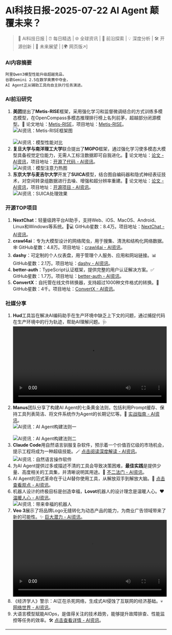 
# AI科技日报-2025-07-22 AI Agent 颠覆未来？
> 🤖 AI科技日报 | ⏰ 每日精选 | 🌐 全球资讯 | 🔬 前沿探索 | 💡 深度分析 | 🛠️ 开源创新 | 🚀 未来展望 | [🌍 网页版↗️]
### **AI内容摘要**
```
阿里Qwen3模型性能升级超越竞品，
谷歌Gemini 2.5在数学奥赛中夺金，
AI Agent正从辅助工具向自主执行任务演进。
```
### AI前沿研究
1.  **美团**提出了**Metis-RISE**框架，采用强化学习和监督微调结合的方式训练多模态模型，在OpenCompass多模态推理排行榜上名列前茅，超越部分闭源模型。🚀 论文地址：[Metis-RISE](https://arxiv.org/pdf/2506.13056)，项目地址：[Metis-RISE](https://github.com/MM-Thinking/Metis-RISE)。
    <br/>![AI资讯：Metis-RISE框架图](https://cdn.jsdmirror.com/gh/justlovemaki/imagehub@main/images/2025/07/news_01k0pwa8dtfc9s013735a6rh3z.avif)<br/><br/>![AI资讯：模型性能对比](https://cdn.jsdmirror.com/gh/justlovemaki/imagehub@main/images/2025/07/news_01k0pwabg1fqsb33n9mzxnhm85.avif)<br/>
2.  **复旦大学与南洋理工大学**联合提出了**MGPO**框架，通过强化学习使多模态大模型具备视觉定位能力，无需人工标注数据即可自我进化。👀 论文地址：[论文 - AI资讯](https://arxiv.org/abs/2507.05920)，项目地址：[开源了代码 - AI资讯](https://github.com/EvolvingLMMs-Lab/MGPO)。
    <br/>![AI资讯：模型注意力热图](https://cdn.jsdmirror.com/gh/justlovemaki/imagehub@main/images/2025/07/news_01k0pwad9hfvxrtk1y9tn22rja.avif)<br/>
3.  **东京大学与麦吉尔大学**开发了**SUICA**模型，结合图自编码器和隐式神经表征技术，对空间转录组数据进行去噪、增强和超分辨率重建。🧬 论文地址：[论文 - AI资讯](https://openreview.net/pdf?id=XWC7JXHXvo)，项目地址：[开源项目 - AI资讯](https://github.com/Szym29/SUICA)。
    <br/>![AI资讯：SUICA处理效果](https://cdn.jsdmirror.com/gh/justlovemaki/imagehub@main/images/2025/07/news_01k0pwaf8jen2vsqj9mbb45cd9.avif)<br/>
### 开源TOP项目
1.  **NextChat**：轻量级跨平台AI助手，支持Web、iOS、MacOS、Android、Linux和Windows等系统。📱💻 GitHub星数：8.4万。项目地址：[NextChat - AI资讯](https://github.com/ChatGPTNextWeb/NextChat)。
2.  **crawl4ai**：专为大模型设计的网络爬虫，用于搜集、清洗和结构化网络数据。🕸️ GitHub星数：4.8万。项目地址：[crawl4ai - AI资讯](https://github.com/unclecode/crawl4ai)。
3.  **dashy**：可定制的个人仪表盘，用于管理个人服务、应用和网站链接。📊 GitHub星数：2.1万。项目地址：[dashy - AI资讯](https://github.com/Lissy93/dashy)。
4.  **better-auth**：TypeScript认证框架，提供完整的用户认证解决方案。✅ GitHub星数：1.7万。项目地址：[better-auth - AI资讯](https://github.com/better-auth/better-auth)。
5.  **ConvertX**：自托管在线文件转换器，支持超过1000种文件格式的转换。🔄 GitHub星数：4千。项目地址：[ConvertX - AI资讯](https://github.com/C4illin/ConvertX)。
### 社媒分享
1.  **Hud**工具旨在解决AI编码助手在生产环境中缺乏上下文的问题，通过捕捉代码在生产环境中的行为轨迹，帮助AI理解问题。🩺
    <br/> <video src="https://cdn.jsdmirror.com/gh/justlovemaki/imagehub@main/images/2025/07/news_01k0pwat92ex7a81v74acawggt.mp4" controls="controls" width="100%"></video><br/>
2.  **Manus**团队分享了构建AI Agent的七条黄金法则，包括利用Prompt缓存、保持工具列表简洁、将文件系统作为Agent的长期记忆等。📜 [实战指南 - AI资讯](https://x.com/dotey/status/1947084839221370921)。
    <br/>![AI资讯：AI Agent构建法则一](https://cdn.jsdmirror.com/gh/justlovemaki/imagehub@main/images/2025/07/news_01k0pwax1recyabq5z5gaer4zn.avif)<br/><br/>![AI资讯：AI Agent构建法则二](https://cdn.jsdmirror.com/gh/justlovemaki/imagehub@main/images/2025/07/news_01k0pwazaqe5ta8sfasw0raet5.avif)<br/>
3.  **Claude Code**用自然语言驯服复杂软件，预示着一个价值百亿级的市场机会，提示工程将成为一种超级技能。🪄 [点击阅读深度解读 - AI资讯](https://x.com/shao__meng/status/1947083943939113438)。
    <br/>![AI资讯：自然语言操作软件](https://cdn.jsdmirror.com/gh/justlovemaki/imagehub@main/images/2025/07/news_01k0pwb1a1f098sh2hbaxjn8a2.avif)<br/>
4.  为AI Agent提供过多或描述不清的工具会导致决策困难，**最佳实践**是提供少量、高度相关的工具集，并清晰说明其用途。🎯 [不二法门 - AI资讯](https://x.com/wwwgoubuli/status/1946961001611760024)。
5.  AI Agent的范式革命在于让AI替你使用工具，从解放双手到解放大脑。🤖 [点击查看观点 - AI资讯](https://x.com/dotey/status/1946992313982398573)。
6.  机器人设计的终极目标是创造幸福，**Lovot**机器人的设计理念是温暖人心。❤️ [温暖人心 - AI资讯](https://x.com/oran_ge/status/1947267177637449785)。
    <br/>![AI资讯：带来幸福的机器人](https://cdn.jsdmirror.com/gh/justlovemaki/imagehub@main/images/2025/07/news_01k0pwb4khf4gsfdgxbydr6zwe.avif)<br/>
7.  **Veo 3**展示了将品牌Logo无缝转化为动态产品的能力，为商业广告领域带来了新的可能性。✨ [巨大潜力 - AI资讯](https://x.com/op7418/status/1947136935648219329)。
    <br/> <video src="https://cdn.jsdmirror.com/gh/justlovemaki/imagehub@main/images/2025/07/news_01k0pwb7n2eahs19t82qdkbj07.mp4" controls="controls" width="100%"></video><br/>
8.  《经济学人》警示：AI正在杀死网络，生成式AI侵蚀了互联网的经济基础。💀 [网络世界 - AI资讯](https://t.me/hackernews100cn/11234)。
9.  大语言模型赋能AIOps，是值得关注的技术趋势，能够提升故障排查、性能监控等任务的效率。🛠️ [点击查看详情 - AI资讯](https://x.com/omarsar0/status/1946997290717307225)。
---